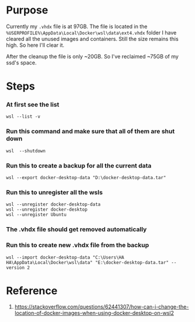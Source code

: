 # Purpose
Currently my `.vhdx` file is at 97GB. The file is located in the `%USERPROFILE%\AppData\Local\Docker\wsl\data\ext4.vhdx` folder
I have cleared all the unused images and containers. Still the size remains this high. So here I'll clear it.

After the cleanup the file is only ~20GB. So I've reclaimed ~75GB of my ssd's space.

# Steps


### At first see the list
```
wsl --list -v
```


### Run this command and make sure that all of them are shut down
```
wsl  --shutdown
```

### Run this to create a backup for all the current data
```
wsl --export docker-desktop-data "D:\docker-desktop-data.tar"
```

### Run this to unregister all the wsls
```
wsl --unregister docker-desktop-data
wsl --unregister docker-desktop
wsl --unregister Ubuntu
```

### The .vhdx file should get removed automatically

### Run this to create new .vhdx file from the backup
```
wsl --import docker-desktop-data "C:\Users\HA HA\AppData\Local\Docker\wsl\data" "E:\docker-desktop-data.tar" --version 2
```


# Reference
1. https://stackoverflow.com/questions/62441307/how-can-i-change-the-location-of-docker-images-when-using-docker-desktop-on-wsl2